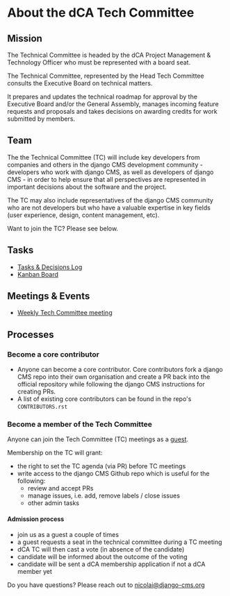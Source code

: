 # About the dCA Tech Committee

## Mission

The Technical Committee is headed by the dCA Project Management & Technology Officer who must be represented with a board seat. 

The Technical Committee, represented by the Head Tech Committee consults the Executive Board on technical matters. 

It prepares and updates the technical roadmap for approval by the Executive Board and/or the General Assembly, manages incoming feature requests and proposals and takes decisions on awarding credits for work submitted by members.

## Team
The the Technical Committee (TC) will include key developers from companies and others in the django CMS development community - developers who work with django CMS, as well as developers of django CMS - in order to help ensure that all perspectives are represented in important decisions about the software and the project.

The TC may also include representatives of the django CMS community who are not developers but who have a valuable expertise in key fields (user experience, design, content management, etc).

Want to join the TC? Please see below.



## Tasks

- [Tasks & Decisions Log](/tech-committee/tasks-and-decisions-log.md)
- [Kanban Board](https://github.com/django-cms/django-cms-mgmt/projects/1)

## Meetings & Events

- [Weekly Tech Committee meeting](https://github.com/django-cms/django-cms-mgmt/blob/master/community%20and%20support/weekly%20tech%20committee%20meeting.md)


## Processes

### Become a core contributor
- Anyone can become a core contributor. Core contributors fork a django CMS repo into their own organisation and create a PR back into the official repository while following the django CMS instructions for creating PRs.
- A list of existing core contributors can be found in the repo's `CONTRIBUTORS.rst`

### Become a member of the Tech Committee

Anyone can join the Tech Committee (TC) meetings as a [guest](https://github.com/django-cms/django-cms-mgmt/blob/master/community%20and%20support/weekly%20tech%20committee%20meeting.md).

Membership on the TC will grant:
- the right to set the TC agenda (via PR) before TC meetings
- write access to the django CMS Github repo which is useful for the following:
   - review and accept PRs
   - manage issues, i.e. add, remove labels / close issues
   - other admin tasks 

#### Admission process
- join us as a guest a couple of times
- a guest requests a seat in the technical committee during a TC meeting
- dCA TC will then cast a vote (in absence of the candidate)
- candidate will be informed about the outcome of the voting
- candidate will be sent a dCA membership application if not a dCA member yet

Do you have questions? Please reach out to nicolai@django-cms.org 
